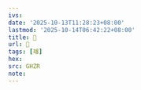 ```yaml
---
ivs:
date: '2025-10-13T11:28:23+08:00'
lastmod: '2025-10-14T06:42:22+08:00'
title: 󰜵
url: 󰜵
tags: [璿]
hex: 
src: GHZR
note:
---
```

